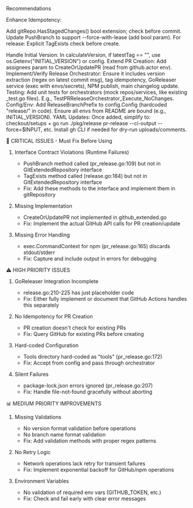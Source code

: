 Recommendations

Enhance Idempotency:

Add gitRepo.HasStagedChanges() bool extension; check before commit.
Update PushBranch to support --force-with-lease (add bool param).
For release: Explicit TagExists check before create.

Handle Initial Version: In calculateVersion, if latestTag == "", use os.Getenv("INITIAL_VERSION") or config.
Extend PR Creation: Add assignees param to CreateOrUpdatePR (read from github.actor env).
Implement/Verify Release Orchestrator: Ensure it includes version extraction (regex on latest commit msg), tag idempotency, GoReleaser service (exec with envs/secrets), NPM publish, main changelog update.
Testing: Add unit tests for orchestrators (mock repos/services, like existing \_test.go files). E.g., TestPRReleaseOrchestrator_Execute_NoChanges.
Config/Env: Add ReleaseBranchPrefix to config.Config (hardcoded "release/" in code). Ensure all envs from README are bound (e.g., INITIAL_VERSION).
YAML Updates: Once added, simplify to: checkout/setups + go run ./pkg/release pr-release --ci-output --force=$INPUT, etc. Install gh CLI if needed for dry-run uploads/comments.

🚨 CRITICAL ISSUES - Must Fix Before Using

1. Interface Contract Violations (Runtime Failures)
   - PushBranch method called (pr_release.go:109) but not in GitExtendedRepository interface
   - TagExists method called (release.go:184) but not in GitExtendedRepository interface
   - Fix: Add these methods to the interface and implement them in gitRepository

2. Missing Implementation
   - CreateOrUpdatePR not implemented in github_extended.go
   - Fix: Implement the actual GitHub API calls for PR creation/update

3. Missing Error Handling
   - exec.CommandContext for npm (pr_release.go:165) discards stdout/stderr
   - Fix: Capture and include output in errors for debugging

⚠️ HIGH PRIORITY ISSUES

1. GoReleaser Integration Incomplete
   - release.go:210-225 has just placeholder code
   - Fix: Either fully implement or document that GitHub Actions handles this separately

2. No Idempotency for PR Creation
   - PR creation doesn't check for existing PRs
   - Fix: Query GitHub for existing PRs before creating

3. Hard-coded Configuration
   - Tools directory hard-coded as "tools" (pr_release.go:172)
   - Fix: Accept from config and pass through orchestrator

4. Silent Failures
   - package-lock.json errors ignored (pr_release.go:207)
   - Fix: Handle file-not-found gracefully without aborting

📊 MEDIUM PRIORITY IMPROVEMENTS

1. Missing Validations
   - No version format validation before operations
   - No branch name format validation
   - Fix: Add validation methods with proper regex patterns

2. No Retry Logic
   - Network operations lack retry for transient failures
   - Fix: Implement exponential backoff for GitHub/npm operations

3. Environment Variables
   - No validation of required env vars (GITHUB_TOKEN, etc.)
   - Fix: Check and fail early with clear error messages
